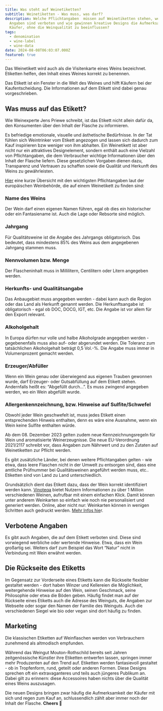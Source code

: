 ```yaml
---
title: Was steht auf Weinetiketten?
subtitle: Weinetiketten - Was muss, was darf?
description: Welche Pflichtangaben  müssen auf Weinetiketten stehen, welche
  Angaben sind verboten und wie gewinnen kreative Designs die Aufmerksamkeit der
  Käufer, ohne die Weinqualität zu beeinflussen?
tags:
  - denomination
  - wine-label
  - wine-data
date: 2024-08-08T06:03:07.000Z
featured: true
---
```


Das Weinetikett wird auch als die Visitenkarte eines Weins bezeichnet. Etiketten helfen, den Inhalt eines Weines korrekt zu benennen.

Das Etikett ist ein Fenster in die Welt des Weines und hilft Käufern bei der Kaufentscheidung. Die Informationen auf dem Etikett sind dabei genau vorgeschrieben.

## Was muss auf das Etikett?

Wie Weinexperte Jens Priewe schreibt, ist das Etikett nicht allein dafür da, den Konsumenten über den Inhalt der Flasche zu informieren.

Es befriedige emotionale, visuelle und ästhetische Bedürfnisse. In der Tat fühlen sich Weintrinker vom Etikett angezogen und lassen sich dadurch zum Kauf inspirieren bzw weniger von ihm abhalten. Ein Weinetikett ist aber nicht nur ein attraktives Designelement, sondern enthält auch eine Vielzahl von Pflichtangaben, die dem Verbraucher wichtige Informationen über den Inhalt der Flasche liefern. Diese gesetzlichen Vorgaben dienen dazu, Transparenz und Vertrauen zu schaffen sowie die Qualität und Herkunft des Weins zu gewährleisten.

[Hier](/de/blog/wines/wine-labels) eine kurze Übersicht mit den wichtigsten Pflichtangaben laut der europäischen Weinbehörde, die auf einem Weinetikett zu finden sind:

### Name des Weins

Der Wein darf einen eigenen Namen führen, egal ob dies ein historischer oder ein Fantasiename ist. Auch die Lage oder Rebsorte sind möglich.

### Jahrgang

Für Qualitätsweine ist die Angabe des Jahrgangs obligatorisch. Das bedeutet, dass mindestens 85% des Weins aus dem angegebenen Jahrgang stammen muss.

### Nennvolumen bzw. Menge

Der Flascheninhalt muss in Millilitern, Centilitern oder Litern angegeben werden.

### Herkunfts- und Qualitätsangabe

Das Anbaugebiet muss angegeben werden - dabei kann auch die Region oder das Land als Herkunft genannt werden. Die Herkunftsangabe ist obligatorisch - egal ob DOC, DOCG, IGT, etc. Die Angabe ist vor allem für den Export relevant.

### Alkoholgehalt

In Europa dürfen nur volle und halbe Alkoholgrade angegeben werden - gegebenenfalls muss also auf- oder abgerundet werden. Die Toleranz zum tatsächlichen Alkoholgehalt beträgt 0,5 Vol.-%. Die Angabe muss immer in Volumenprozent gemacht werden.

### Erzeuger/Abfüller

Wenn ein Wein genau oder überwiegend aus eigenen Trauben gewonnen wurde, darf Erzeuger- oder Gutsabfüllung auf dem Etikett stehen. Andernfalls heißt es: “Abgefüllt durch…”. Es muss zwingend angegeben werden, wo ein Wein abgefüllt wurde.

### Allergenkennzeichnung, bzw. Hinweise auf Sulfite/Schwefel

Obwohl jeder Wein geschwefelt ist, muss jedes Etikett einen entsprechenden Hinweis enthalten, denn es wäre eine Ausnahme, wenn ein Wein keine Sulfite enthalten würde.

Ab dem 08. Dezember 2023 gelten zudem neue Kennzeichnungsregeln für Wein und aromatisierte Weinerzeugnisse. Die neue EU-Verordnung 2021/2117 schreibt vor, dass Angaben zum Nährwert und zu den Zutaten auf Weinetiketten zur Pflicht werden.

Es gibt zusätzliche Länder, bei denen weitere Pflichtangaben gelten - wie etwa, dass leere Flaschen nicht in der Umwelt zu entsorgen sind, dass eine amtliche Prüfnummer bei Qualitätsweinen angeführt werden muss, etc.. Etiketten sind von Land zu Land unterschiedlich.

Grundsätzlich dient das Etikett dazu, dass der Wein korrekt identifiziert werden kann. [Vinoteqa](/de) bietet Nutzern Informationen zu über 1 Million verschiedenen Weinen, aufrufbar mit einem einfachen Klick. Damit können unter anderem Weinkarten so einfach wie noch nie personalisiert und generiert werden. Online, aber nicht nur: Weinkarten können in wenigen Schritten auch gedruckt werden. [Mehr Infos hie](/de)r.

## Verbotene Angaben

Es gibt auch Angaben, die auf dem Etikett verboten sind. Diese sind vorwiegend werbliche oder wertende Hinweise. Etwa, dass ein Wein großartig sei. Weiters darf zum Beispiel das Wort “Natur” nicht in Verbindung mit Wein erwähnt werden.

## Die Rückseite des Etiketts

Im Gegensatz zur Vorderseite eines Etiketts kann die Rückseite flexibler gestaltet werden - dort haben Winzer und Kellereien die Möglichkeit, weitergehende Hinweise auf den Wein, seinen Geschmack, seine Philosophie oder etwa die Böden geben. Häufig findet man auf der Rückseite eines Etiketts auch die Adresse des Weinguts, die Angaben zur Webseite oder sogar den Namen der Familie des Weinguts. Auch die verschiedenen Siegel wie bio oder vegan sind dort häufig zu finden.

## Marketing

Die klassischen Etiketten auf Weinflaschen werden von Verbrauchern zunehmend als altmodisch empfunden.

Während das Weingut Mouton-Rothschild bereits seit Jahren zeitgenössische Künstler ihre Etiketten entwerfen lassen, springen immer mehr Produzenten auf den Trend auf. Etiketten werden fantasievoll gestaltet - ob in Tropfenform, rund, geteilt oder anderen Formen. Diese Designs sprechen oft ein extravaganteres und teils auch jüngeres Publikum an. Dabei gilt zu erinnern: diese Accessoires haben nichts über die Qualität eines Weins auszusagen.

Die neuen Designs bringen zwar häufig die Aufmerksamkeit der Käufer mit sich und regen zum Kauf an, schlussendlich zählt aber immer noch der Inhalt der Flasche. **Cheers 🍷**
